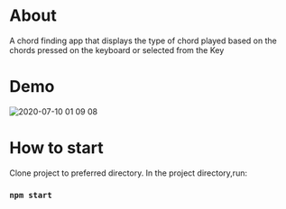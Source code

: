 # About

A chord finding app that displays the type of chord played based on the chords pressed on the keyboard or selected from the Key

# Demo
![2020-07-10 01 09 08](https://user-images.githubusercontent.com/44413841/88328694-d3767b80-ccf6-11ea-9d21-ee3c975893b9.gif)


# How to start

Clone project to preferred directory. 
In the project directory,run:

### `npm start`

